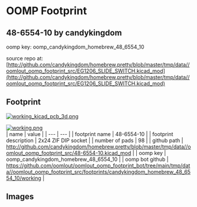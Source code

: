 # OOMP Footprint  
## 48-6554-10  by candykingdom  
  
oomp key: oomp_candykingdom_homebrew_48_6554_10  
  
source repo at: [http://github.com/candykingdom/homebrew.pretty/blob/master/tmp/data//oomlout_oomp_footprint_src/‎EG1206‎_SLIDE_SWITCH.kicad_mod](http://github.com/candykingdom/homebrew.pretty/blob/master/tmp/data//oomlout_oomp_footprint_src/‎EG1206‎_SLIDE_SWITCH.kicad_mod)  
## Footprint  
  
[![working_kicad_pcb_3d.png](working_kicad_pcb_3d_600.png)](working_kicad_pcb_3d.png)  
  
[![working.png](working_600.png)](working.png)  
| name | value | 
| --- | --- | 
| footprint name | 48-6554-10 | 
| footprint description | 2x24 ZIF DIP socket | 
| number of pads | 98 | 
| github path | http://github.com/candykingdom/homebrew.pretty/blob/master/tmp/data//oomlout_oomp_footprint_src/48-6554-10.kicad_mod | 
| oomp key | oomp_candykingdom_homebrew_48_6554_10 | 
| oomp bot github | https://github.com/oomlout/oomlout_oomp_footprint_bot/tree/main/tmp/data//oomlout_oomp_footprint_src/footprints/candykingdom_homebrew_48_6554_10/working | 
## Images  
